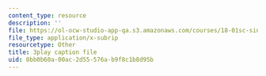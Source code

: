```yaml
---
content_type: resource
description: ''
file: https://ol-ocw-studio-app-qa.s3.amazonaws.com/courses/18-01sc-single-variable-calculus-fall-2010/0bb0b60a00ac2d55576ab9f8c1b8d95b_tMVwXglUp60.srt
file_type: application/x-subrip
resourcetype: Other
title: 3play caption file
uid: 0bb0b60a-00ac-2d55-576a-b9f8c1b8d95b
---
```

